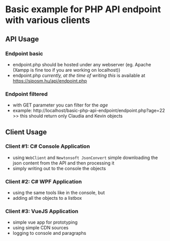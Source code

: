 # Basic example for PHP API endpoint with various clients

## API Usage
### Endpoint basic
- endpoint.php should be hosted under any webserver (eg. Apache (Xampp is fine too if you are working on localhost))
- endpoint.php *currently, at the time of writing this* is available at https://siposm.hu/api/endpoint.php

### Endpoint filtered
- with GET parameter you can filter for the *age*
- example: http://localhost/basic-php-api-endpoint/endpoint.php?age=22 >> this should return only Claudia and Kevin objects

## Client Usage
### Client #1: C# Console Application
- using `WebClient` and `Newtonsoft JsonConvert` simple downloading the json content from the API and then processing it
- simply writing out to the console the objects

### Client #2: C# WPF Application
- using the same tools like in the console, but
- adding all the objects to a listbox

### Client #3: VueJS Application
- simple vue app for prototyping
- using simple CDN sources
- logging to console and paragraphs